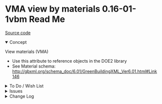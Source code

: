 # VMA view by materials 0.16-01-1vbm Read Me

[Source code]( https://github.com/ladybug-tools/spider-gbxml-tools/blob/master/spider-gbxml-viewer/v-0-16-01/js-view-gbxml/vma-view-materials.js )

<details open >

<summary>Concept</summary>

View materials (VMA)

* Use this attribute to reference objects in the DOE2 library
* See Material schema: http://gbxml.org/schema_doc/6.01/GreenBuildingXML_Ver6.01.html#Link146

</details>

<details>

<summary>To Do / Wish List</summary>


</details>

<details>

<summary>Issues</summary>


</details>

<details>

<summary>Change Log</summary>

### 2019-07-20 ~ Theo

VMA 0.17.00-0vma

* R - VMA.js: First commit


### 2019-06-28 ~ Theo

VBM 0.16-01-1vbm

* F - VBM.js: mostly working
* F - First commit of read me

</details>